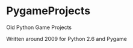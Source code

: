 PygameProjects
==============

Old Python Game Projects

Written around 2009 for Python 2.6 and Pygame
